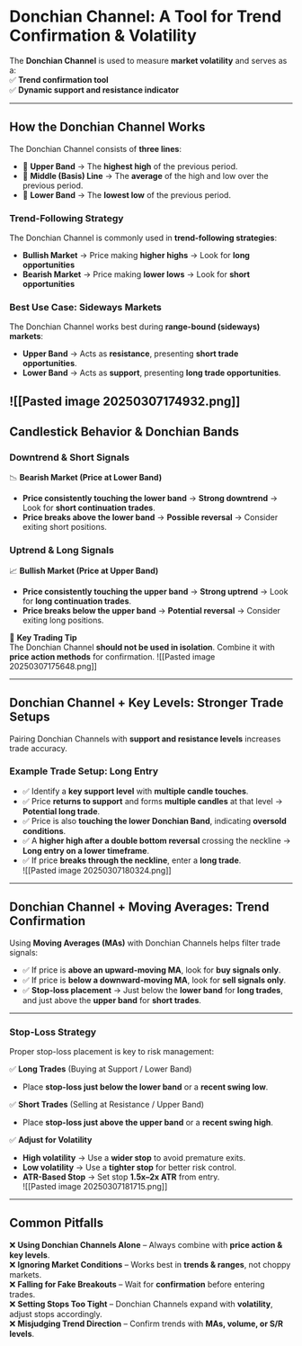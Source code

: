# **Donchian Channel: A Tool for Trend Confirmation & Volatility**  

The **Donchian Channel** is used to measure **market volatility** and serves as a:  
✅ **Trend confirmation tool**  
✅ **Dynamic support and resistance indicator**  

---
## **How the Donchian Channel Works**  
The Donchian Channel consists of **three lines**:  
- 🔼 **Upper Band** → The **highest high** of the previous period.  
- 🔹 **Middle (Basis) Line** → The **average** of the high and low over the previous period. 
- 🔽 **Lower Band** → The **lowest low** of the previous period.  

### **Trend-Following Strategy**  
The Donchian Channel is commonly used in **trend-following strategies**:  
- **Bullish Market** → Price making **higher highs** → Look for **long opportunities**  
- **Bearish Market** → Price making **lower lows** → Look for **short opportunities**  

### **Best Use Case: Sideways Markets**  
The Donchian Channel works best during **range-bound (sideways) markets**:  
- **Upper Band** → Acts as **resistance**, presenting **short trade opportunities**.  
- **Lower Band** → Acts as **support**, presenting **long trade opportunities**.  

![[Pasted image 20250307174932.png]]
---

## **Candlestick Behavior & Donchian Bands**  

### **Downtrend & Short Signals**  
📉 **Bearish Market (Price at Lower Band)**  
- **Price consistently touching the lower band** → **Strong downtrend** → Look for **short continuation trades**.  
- **Price breaks above the lower band** → **Possible reversal** → Consider exiting short positions.  

### **Uptrend & Long Signals**  
📈 **Bullish Market (Price at Upper Band)**  
- **Price consistently touching the upper band** → **Strong uptrend** → Look for **long continuation trades**.  
- **Price breaks below the upper band** → **Potential reversal** → Consider exiting long positions.  

🔹 **Key Trading Tip**  
The Donchian Channel **should not be used in isolation**. Combine it with **price action methods** for confirmation.
![[Pasted image 20250307175648.png]]

---

## **Donchian Channel + Key Levels: Stronger Trade Setups**  
Pairing Donchian Channels with **support and resistance levels** increases trade accuracy.  
### **Example Trade Setup: Long Entry**  
- ✅ Identify a **key support level** with **multiple candle touches**.  
- ✅ Price **returns to support** and forms **multiple candles** at that level → **Potential long trade**.  
- ✅ Price is also **touching the lower Donchian Band**, indicating **oversold conditions**.  
- ✅ A **higher high after a double bottom reversal** crossing the neckline → **Long entry on a lower timeframe**.  
- ✅ If price **breaks through the neckline**, enter a **long trade**.  
![[Pasted image 20250307180324.png]]
---

## **Donchian Channel + Moving Averages: Trend Confirmation**  
Using **Moving Averages (MAs)** with Donchian Channels helps filter trade signals:  
- ✅ If price is **above an upward-moving MA**, look for **buy signals only**.  
- ✅ If price is **below a downward-moving MA**, look for **sell signals only**.  
- ✅ **Stop-loss placement** → Just below the **lower band** for **long trades**, and just above the **upper band** for **short trades**.  

---

### **Stop-Loss Strategy**  
Proper stop-loss placement is key to risk management:  

✅ **Long Trades** (Buying at Support / Lower Band)  
- Place **stop-loss just below the lower band** or a **recent swing low**.  

✅ **Short Trades** (Selling at Resistance / Upper Band)  
- Place **stop-loss just above the upper band** or a **recent swing high**.  

✅ **Adjust for Volatility**  
- **High volatility** → Use a **wider stop** to avoid premature exits.  
- **Low volatility** → Use a **tighter stop** for better risk control.  
- **ATR-Based Stop** → Set stop **1.5x–2x ATR** from entry.  
![[Pasted image 20250307181715.png]]
---

## **Common Pitfalls**  
❌ **Using Donchian Channels Alone** – Always combine with **price action & key levels**.  
❌ **Ignoring Market Conditions** – Works best in **trends & ranges**, not choppy markets.  
❌ **Falling for Fake Breakouts** – Wait for **confirmation** before entering trades.  
❌ **Setting Stops Too Tight** – Donchian Channels expand with **volatility**, adjust stops accordingly.  
❌ **Misjudging Trend Direction** – Confirm trends with **MAs, volume, or S/R levels**.  
